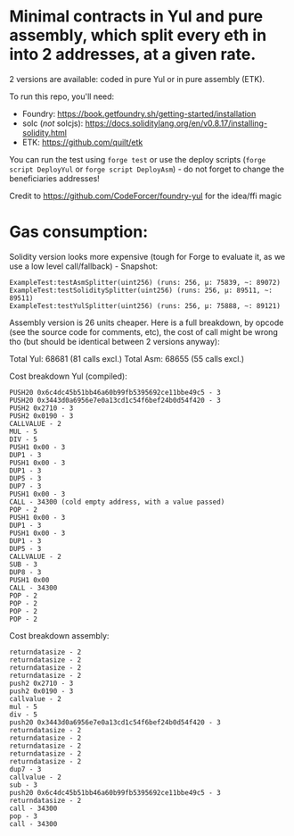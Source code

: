 # Minimal contracts in Yul and pure assembly, which split every eth in into 2 addresses, at a given rate.
2 versions are available: coded in pure Yul or in pure assembly (ETK).

To run this repo, you'll need:
- Foundry: https://book.getfoundry.sh/getting-started/installation
- solc (*not* solcjs): https://docs.soliditylang.org/en/v0.8.17/installing-solidity.html
- ETK: https://github.com/quilt/etk

You can run the test using `forge test` or use the deploy scripts (`forge script DeployYul` or `forge script DeployAsm`) - do not forget to change the beneficiaries addresses!

Credit to https://github.com/CodeForcer/foundry-yul for the idea/ffi magic

# Gas consumption:
Solidity version looks more expensive (tough for Forge to evaluate it, as we use a low level call/fallback) - Snapshot:
```
ExampleTest:testAsmSplitter(uint256) (runs: 256, μ: 75839, ~: 89072)
ExampleTest:testSoliditySplitter(uint256) (runs: 256, μ: 89511, ~: 89511)
ExampleTest:testYulSplitter(uint256) (runs: 256, μ: 75888, ~: 89121)
```
 
Assembly version is 26 units cheaper. Here is a full breakdown, by opcode (see the source code for comments, etc), the cost of call might be wrong tho (but should be identical between 2 versions anyway):

Total Yul: 68681 (81 calls excl.)
Total Asm: 68655 (55 calls excl.)

Cost breakdown Yul (compiled):
```assembly
PUSH20 0x6c4dc45b51bb46a60b99fb5395692ce11bbe49c5 - 3
PUSH20 0x3443d0a6956e7e0a13cd1c54f6bef24b0d54f420 - 3
PUSH2 0x2710 - 3
PUSH2 0x0190 - 3
CALLVALUE - 2
MUL - 5
DIV - 5
PUSH1 0x00 - 3
DUP1 - 3
PUSH1 0x00 - 3
DUP1 - 3
DUP5 - 3
DUP7 - 3
PUSH1 0x00 - 3
CALL - 34300 (cold empty address, with a value passed)
POP - 2
PUSH1 0x00 - 3
DUP1 - 3
PUSH1 0x00 - 3
DUP1 - 3
DUP5 - 3
CALLVALUE - 2
SUB - 3
DUP8 - 3
PUSH1 0x00
CALL - 34300
POP - 2
POP - 2
POP - 2
POP - 2
```
Cost breakdown assembly:
```assembly
returndatasize - 2
returndatasize - 2
returndatasize - 2
returndatasize - 2
push2 0x2710 - 3
push2 0x0190 - 3
callvalue - 2
mul - 5
div - 5
push20 0x3443d0a6956e7e0a13cd1c54f6bef24b0d54f420 - 3
returndatasize - 2
returndatasize - 2
returndatasize - 2
returndatasize - 2
returndatasize - 2
dup7 - 3
callvalue - 2
sub - 3
push20 0x6c4dc45b51bb46a60b99fb5395692ce11bbe49c5 - 3
returndatasize - 2
call - 34300
pop - 3
call - 34300
```
